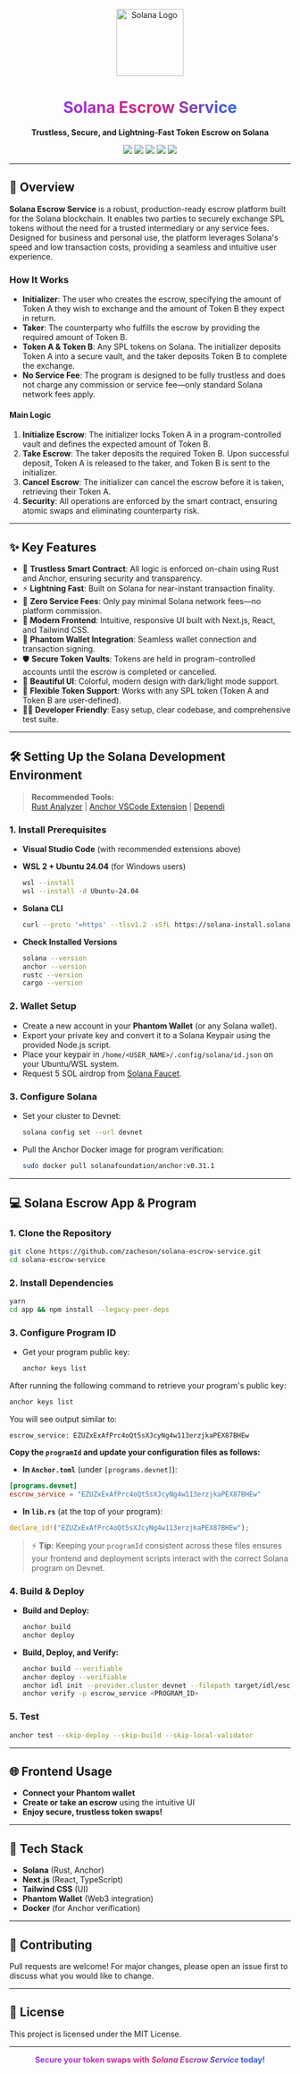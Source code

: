<p align="center">
  <img src="https://raw.githubusercontent.com/solana-labs/solana/master/docs/src/assets/solana-logo.svg" alt="Solana Logo" width="120"/>
</p>

<h1 align="center">
  <span style="background: linear-gradient(90deg, #9333ea, #db2777, #2563eb); -webkit-background-clip: text; color: transparent; font-weight: bold;">
    Solana Escrow Service
  </span>
</h1>

<p align="center">
  <b>Trustless, Secure, and Lightning-Fast Token Escrow on Solana</b>
</p>

<p align="center">
  <img src="https://img.shields.io/badge/Solana-Blockchain-3a3a3a?logo=solana&logoColor=white&style=for-the-badge"/>
  <img src="https://img.shields.io/badge/Anchor-Framework-blueviolet?style=for-the-badge"/>
  <img src="https://img.shields.io/badge/No%20Service%20Fee-0%25-green?style=for-the-badge"/>
  <img src="https://img.shields.io/badge/Frontend-Next.js%20%2B%20Tailwind-blue?style=for-the-badge"/>
  <img src="https://img.shields.io/badge/Wallet-Phantom-purple?style=for-the-badge"/>
</p>

---

## 🚀 Overview

**Solana Escrow Service** is a robust, production-ready escrow platform built for the Solana blockchain. It enables two parties to securely exchange SPL tokens without the need for a trusted intermediary or any service fees. Designed for business and personal use, the platform leverages Solana's speed and low transaction costs, providing a seamless and intuitive user experience.

### How It Works

- **Initializer**: The user who creates the escrow, specifying the amount of Token A they wish to exchange and the amount of Token B they expect in return.
- **Taker**: The counterparty who fulfills the escrow by providing the required amount of Token B.
- **Token A & Token B**: Any SPL tokens on Solana. The initializer deposits Token A into a secure vault, and the taker deposits Token B to complete the exchange.
- **No Service Fee**: The program is designed to be fully trustless and does not charge any commission or service fee—only standard Solana network fees apply.

#### Main Logic

1. **Initialize Escrow**: The initializer locks Token A in a program-controlled vault and defines the expected amount of Token B.
2. **Take Escrow**: The taker deposits the required Token B. Upon successful deposit, Token A is released to the taker, and Token B is sent to the initializer.
3. **Cancel Escrow**: The initializer can cancel the escrow before it is taken, retrieving their Token A.
4. **Security**: All operations are enforced by the smart contract, ensuring atomic swaps and eliminating counterparty risk.

---

## ✨ Key Features

- 🎯 **Trustless Smart Contract**: All logic is enforced on-chain using Rust and Anchor, ensuring security and transparency.
- ⚡ **Lightning Fast**: Built on Solana for near-instant transaction finality.
- 💸 **Zero Service Fees**: Only pay minimal Solana network fees—no platform commission.
- 🦄 **Modern Frontend**: Intuitive, responsive UI built with Next.js, React, and Tailwind CSS.
- 🦾 **Phantom Wallet Integration**: Seamless wallet connection and transaction signing.
- 🛡️ **Secure Token Vaults**: Tokens are held in program-controlled accounts until the escrow is completed or cancelled.
- 🌈 **Beautiful UI**: Colorful, modern design with dark/light mode support.
- 🔄 **Flexible Token Support**: Works with any SPL token (Token A and Token B are user-defined).
- 🧑‍💻 **Developer Friendly**: Easy setup, clear codebase, and comprehensive test suite.

---

## 🛠️ Setting Up the Solana Development Environment

> **Recommended Tools:**  
> [Rust Analyzer](https://marketplace.visualstudio.com/items?itemName=rust-lang.rust-analyzer) | [Anchor VSCode Extension](https://marketplace.visualstudio.com/items?itemName=munanadi.anhor-lang-vscode-extension) | [Dependi](https://marketplace.visualstudio.com/items?itemName=fill-labs.dependi)

### 1. Install Prerequisites

- **Visual Studio Code** (with recommended extensions above)
- **WSL 2 + Ubuntu 24.04** (for Windows users)
  ```sh
  wsl --install
  wsl --install -d Ubuntu-24.04
  ```
- **Solana CLI**

  ```sh
  curl --proto '=https' --tlsv1.2 -sSfL https://solana-install.solana.workers.dev | bash
  ```

- **Check Installed Versions**
  ```sh
  solana --version
  anchor --version
  rustc --version
  cargo --version
  ```

### 2. Wallet Setup

- Create a new account in your **Phantom Wallet** (or any Solana wallet).
- Export your private key and convert it to a Solana Keypair using the provided Node.js script.
- Place your keypair in `/home/<USER_NAME>/.config/solana/id.json` on your Ubuntu/WSL system.
- Request 5 SOL airdrop from [Solana Faucet](https://faucet.solana.com/).

### 3. Configure Solana

- Set your cluster to Devnet:

  ```sh
  solana config set --url devnet
  ```

- Pull the Anchor Docker image for program verification:
  ```sh
  sudo docker pull solanafoundation/anchor:v0.31.1
  ```

---

## 💻 Solana Escrow App & Program

### 1. Clone the Repository

```sh
git clone https://github.com/zacheson/solana-escrow-service.git
cd solana-escrow-service
```

### 2. Install Dependencies

```sh
yarn
cd app && npm install --legacy-peer-deps
```

### 3. Configure Program ID

- Get your program public key:
  ```sh
  anchor keys list
  ```

After running the following command to retrieve your program's public key:

```sh
anchor keys list
```

You will see output similar to:

```
escrow_service: EZUZxExAfPrc4oQt5sXJcyNg4w113erzjkaPEX87BHEw
```

**Copy the `programId` and update your configuration files as follows:**

- **In `Anchor.toml`** (under `[programs.devnet]`):

```toml
[programs.devnet]
escrow_service = "EZUZxExAfPrc4oQt5sXJcyNg4w113erzjkaPEX87BHEw"
```

- **In `lib.rs`** (at the top of your program):

```rust
declare_id!("EZUZxExAfPrc4oQt5sXJcyNg4w113erzjkaPEX87BHEw");
```

> ⚡ **Tip:** Keeping your `programId` consistent across these files ensures your frontend and deployment scripts interact with the correct Solana program on Devnet.

### 4. Build & Deploy

- **Build and Deploy:**
  ```sh
  anchor build
  anchor deploy
  ```
- **Build, Deploy, and Verify:**
  ```sh
  anchor build --verifiable
  anchor deploy --verifiable
  anchor idl init --provider.cluster devnet --filepath target/idl/escrow_service.json <PROGRAM_ID>
  anchor verify -p escrow_service <PROGRAM_ID>
  ```

### 5. Test

```sh
anchor test --skip-deploy --skip-build --skip-local-validator
```

---

## 🌐 Frontend Usage

- **Connect your Phantom wallet**
- **Create or take an escrow** using the intuitive UI
- **Enjoy secure, trustless token swaps!**

---

## 🧩 Tech Stack

- **Solana** (Rust, Anchor)
- **Next.js** (React, TypeScript)
- **Tailwind CSS** (UI)
- **Phantom Wallet** (Web3 integration)
- **Docker** (for Anchor verification)

---

## 🤝 Contributing

Pull requests are welcome! For major changes, please open an issue first to discuss what you would like to change.

---

## 📄 License

This project is licensed under the MIT License.

---

<p align="center">
  <b>
    <span style="background: linear-gradient(90deg, #9333ea, #db2777, #2563eb); -webkit-background-clip: text; color: transparent;">
      Secure your token swaps with <i>Solana Escrow Service</i> today!
    </span>
  </b>
</p>
